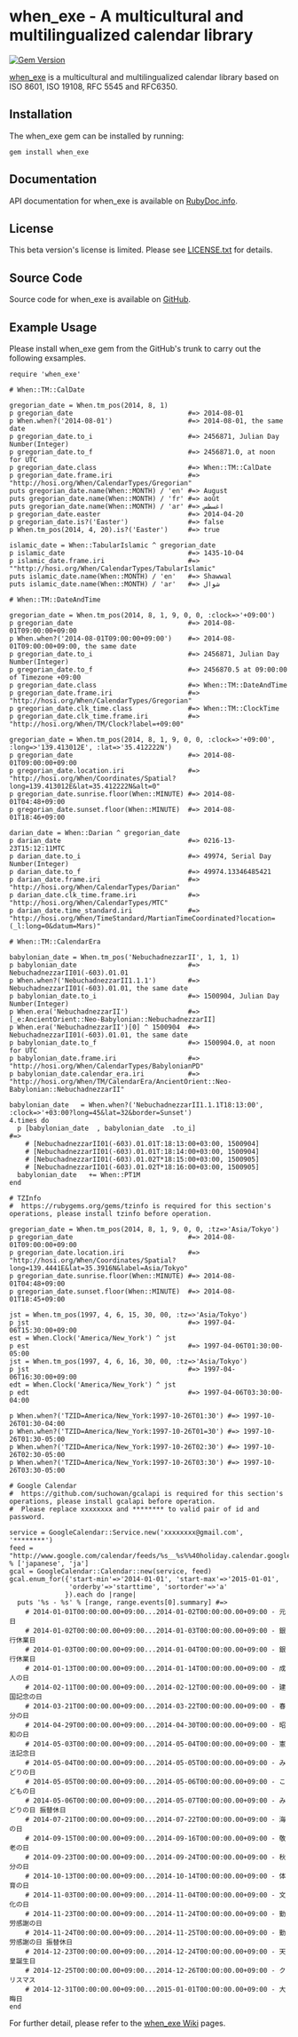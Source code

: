 when_exe - A multicultural and multilingualized calendar library
================================================================

[![Gem Version](https://badge.fury.io/rb/when_exe.svg)](http://badge.fury.io/rb/when_exe)

[when_exe](http://rubygems.org/gems/when_exe) is a multicultural and multilingualized calendar library based on ISO 8601, ISO 19108, RFC 5545 and RFC6350.

Installation
------------

The when_exe gem can be installed by running:

    gem install when_exe


Documentation
-------------

API documentation for when_exe is available on [RubyDoc.info](http://rubydoc.info/gems/when_exe/frames).


License
-------

This beta version's license is limited. Please see [LICENSE.txt](https://github.com/suchowan/when_exe/blob/master/LICENSE.txt) for details.


Source Code
-----------

Source code for when_exe is available on [GitHub](https://github.com/suchowan/when_exe).


Example Usage
-------------

Please install when_exe gem from the GitHub's trunk to carry out the following exsamples.

    require 'when_exe'
    
    # When::TM::CalDate
    
    gregorian_date = When.tm_pos(2014, 8, 1)
    p gregorian_date                             #=> 2014-08-01
    p When.when?('2014-08-01')                   #=> 2014-08-01, the same date
    p gregorian_date.to_i                        #=> 2456871, Julian Day Number(Integer)
    p gregorian_date.to_f                        #=> 2456871.0, at noon for UTC
    p gregorian_date.class                       #=> When::TM::CalDate
    p gregorian_date.frame.iri                   #=> "http://hosi.org/When/CalendarTypes/Gregorian"
    puts gregorian_date.name(When::MONTH) / 'en' #=> August
    puts gregorian_date.name(When::MONTH) / 'fr' #=> août
    puts gregorian_date.name(When::MONTH) / 'ar' #=> اغسطس
    p gregorian_date.easter                      #=> 2014-04-20
    p gregorian_date.is?('Easter')               #=> false
    p When.tm_pos(2014, 4, 20).is?('Easter')     #=> true
    
    islamic_date = When::TabularIslamic ^ gregorian_date
    p islamic_date                               #=> 1435-10-04
    p islamic_date.frame.iri                     #=> ""http://hosi.org/When/CalendarTypes/TabularIslamic"
    puts islamic_date.name(When::MONTH) / 'en'   #=> Shawwal
    puts islamic_date.name(When::MONTH) / 'ar'   #=> شوال
    
    # When::TM::DateAndTime
    
    gregorian_date = When.tm_pos(2014, 8, 1, 9, 0, 0, :clock=>'+09:00')
    p gregorian_date                             #=> 2014-08-01T09:00:00+09:00
    p When.when?('2014-08-01T09:00:00+09:00')    #=> 2014-08-01T09:00:00+09:00, the same date
    p gregorian_date.to_i                        #=> 2456871, Julian Day Number(Integer)
    p gregorian_date.to_f                        #=> 2456870.5 at 09:00:00 of Timezone +09:00
    p gregorian_date.class                       #=> When::TM::DateAndTime
    p gregorian_date.frame.iri                   #=> "http://hosi.org/When/CalendarTypes/Gregorian"
    p gregorian_date.clk_time.class              #=> When::TM::ClockTime
    p gregorian_date.clk_time.frame.iri          #=> "http://hosi.org/When/TM/Clock?label=+09:00"
    
    gregorian_date = When.tm_pos(2014, 8, 1, 9, 0, 0, :clock=>'+09:00', :long=>'139.413012E', :lat=>'35.412222N')
    p gregorian_date                             #=> 2014-08-01T09:00:00+09:00
    p gregorian_date.location.iri                #=> "http://hosi.org/When/Coordinates/Spatial?long=139.413012E&lat=35.412222N&alt=0"
    p gregorian_date.sunrise.floor(When::MINUTE) #=> 2014-08-01T04:48+09:00
    p gregorian_date.sunset.floor(When::MINUTE)  #=> 2014-08-01T18:46+09:00
    
    darian_date = When::Darian ^ gregorian_date
    p darian_date                                #=> 0216-13-23T15:12:11MTC
    p darian_date.to_i                           #=> 49974, Serial Day Number(Integer)
    p darian_date.to_f                           #=> 49974.13346485421
    p darian_date.frame.iri                      #=> "http://hosi.org/When/CalendarTypes/Darian"
    p darian_date.clk_time.frame.iri             #=> "http://hosi.org/When/CalendarTypes/MTC"
    p darian_date.time_standard.iri              #=> "http://hosi.org/When/TimeStandard/MartianTimeCoordinated?location=(_l:long=0&datum=Mars)"
    
    # When::TM::CalendarEra
    
    babylonian_date = When.tm_pos('NebuchadnezzarII', 1, 1, 1)
    p babylonian_date                            #=> NebuchadnezzarII01(-603).01.01
    p When.when?('NebuchadnezzarII1.1.1')        #=> NebuchadnezzarII01(-603).01.01, the same date
    p babylonian_date.to_i                       #=> 1500904, Julian Day Number(Integer)
    p When.era('NebuchadnezzarII')               #=> [_e:AncientOrient::Neo-Babylonian::NebuchadnezzarII]
    p When.era('NebuchadnezzarII')[0] ^ 1500904  #=> NebuchadnezzarII01(-603).01.01, the same date
    p babylonian_date.to_f                       #=> 1500904.0, at noon for UTC
    p babylonian_date.frame.iri                  #=> "http://hosi.org/When/CalendarTypes/BabylonianPD"
    p babylonian_date.calendar_era.iri           #=> "http://hosi.org/When/TM/CalendarEra/AncientOrient::Neo-Babylonian::NebuchadnezzarII"
    
    babylonian_date   = When.when?('NebuchadnezzarII1.1.1T18:13:00', :clock=>'+03:00?long=45&lat=32&border=Sunset')
    4.times do
      p [babylonian_date  , babylonian_date  .to_i]                        #=>
        # [NebuchadnezzarII01(-603).01.01T:18:13:00+03:00, 1500904]
        # [NebuchadnezzarII01(-603).01.01T:18:14:00+03:00, 1500904]
        # [NebuchadnezzarII01(-603).01.02T*18:15:00+03:00, 1500905]
        # [NebuchadnezzarII01(-603).01.02T*18:16:00+03:00, 1500905]
      babylonian_date   += When::PT1M
    end
    
    # TZInfo
    #  https://rubygems.org/gems/tzinfo is required for this section's operations, please install tzinfo before operation.
    
    gregorian_date = When.tm_pos(2014, 8, 1, 9, 0, 0, :tz=>'Asia/Tokyo')
    p gregorian_date                             #=> 2014-08-01T09:00:00+09:00
    p gregorian_date.location.iri                #=> "http://hosi.org/When/Coordinates/Spatial?long=139.4441E&lat=35.3916N&label=Asia/Tokyo"
    p gregorian_date.sunrise.floor(When::MINUTE) #=> 2014-08-01T04:48+09:00
    p gregorian_date.sunset.floor(When::MINUTE)  #=> 2014-08-01T18:45+09:00
    
    jst = When.tm_pos(1997, 4, 6, 15, 30, 00, :tz=>'Asia/Tokyo')
    p jst                                        #=> 1997-04-06T15:30:00+09:00
    est = When.Clock('America/New_York') ^ jst
    p est                                        #=> 1997-04-06T01:30:00-05:00
    jst = When.tm_pos(1997, 4, 6, 16, 30, 00, :tz=>'Asia/Tokyo')
    p jst                                        #=> 1997-04-06T16:30:00+09:00
    edt = When.Clock('America/New_York') ^ jst
    p edt                                        #=> 1997-04-06T03:30:00-04:00
    
    p When.when?('TZID=America/New_York:1997-10-26T01:30') #=> 1997-10-26T01:30-04:00
    p When.when?('TZID=America/New_York:1997-10-26T01=30') #=> 1997-10-26T01:30-05:00
    p When.when?('TZID=America/New_York:1997-10-26T02:30') #=> 1997-10-26T02:30-05:00
    p When.when?('TZID=America/New_York:1997-10-26T03:30') #=> 1997-10-26T03:30-05:00
    
    # Google Calendar
    #  https://github.com/suchowan/gcalapi is required for this section's operations, please install gcalapi before operation.
    #  Please replace xxxxxxxx and ******** to valid pair of id and password.
    
    service = GoogleCalendar::Service.new('xxxxxxxx@gmail.com', '********')
    feed = "http://www.google.com/calendar/feeds/%s__%s%%40holiday.calendar.google.com/public/full" % ['japanese', 'ja']
    gcal = GoogleCalendar::Calendar::new(service, feed)
    gcal.enum_for({'start-min'=>'2014-01-01', 'start-max'=>'2015-01-01',
                   'orderby'=>'starttime', 'sortorder'=>'a'
                  }).each do |range|
      puts '%s - %s' % [range, range.events[0].summary] #=>
        # 2014-01-01T00:00:00.00+09:00...2014-01-02T00:00:00.00+09:00 - 元日
        # 2014-01-02T00:00:00.00+09:00...2014-01-03T00:00:00.00+09:00 - 銀行休業日
        # 2014-01-03T00:00:00.00+09:00...2014-01-04T00:00:00.00+09:00 - 銀行休業日
        # 2014-01-13T00:00:00.00+09:00...2014-01-14T00:00:00.00+09:00 - 成人の日
        # 2014-02-11T00:00:00.00+09:00...2014-02-12T00:00:00.00+09:00 - 建国記念の日
        # 2014-03-21T00:00:00.00+09:00...2014-03-22T00:00:00.00+09:00 - 春分の日
        # 2014-04-29T00:00:00.00+09:00...2014-04-30T00:00:00.00+09:00 - 昭和の日
        # 2014-05-03T00:00:00.00+09:00...2014-05-04T00:00:00.00+09:00 - 憲法記念日
        # 2014-05-04T00:00:00.00+09:00...2014-05-05T00:00:00.00+09:00 - みどりの日
        # 2014-05-05T00:00:00.00+09:00...2014-05-06T00:00:00.00+09:00 - こどもの日
        # 2014-05-06T00:00:00.00+09:00...2014-05-07T00:00:00.00+09:00 - みどりの日 振替休日
        # 2014-07-21T00:00:00.00+09:00...2014-07-22T00:00:00.00+09:00 - 海の日
        # 2014-09-15T00:00:00.00+09:00...2014-09-16T00:00:00.00+09:00 - 敬老の日
        # 2014-09-23T00:00:00.00+09:00...2014-09-24T00:00:00.00+09:00 - 秋分の日
        # 2014-10-13T00:00:00.00+09:00...2014-10-14T00:00:00.00+09:00 - 体育の日
        # 2014-11-03T00:00:00.00+09:00...2014-11-04T00:00:00.00+09:00 - 文化の日
        # 2014-11-23T00:00:00.00+09:00...2014-11-24T00:00:00.00+09:00 - 勤労感謝の日
        # 2014-11-24T00:00:00.00+09:00...2014-11-25T00:00:00.00+09:00 - 勤労感謝の日 振替休日
        # 2014-12-23T00:00:00.00+09:00...2014-12-24T00:00:00.00+09:00 - 天皇誕生日
        # 2014-12-25T00:00:00.00+09:00...2014-12-26T00:00:00.00+09:00 - クリスマス
        # 2014-12-31T00:00:00.00+09:00...2015-01-01T00:00:00.00+09:00 - 大晦日
    end

For further detail, please refer to the [when_exe Wiki](http://www2u.biglobe.ne.jp/~suchowan/when_exe_wiki.html) pages.
